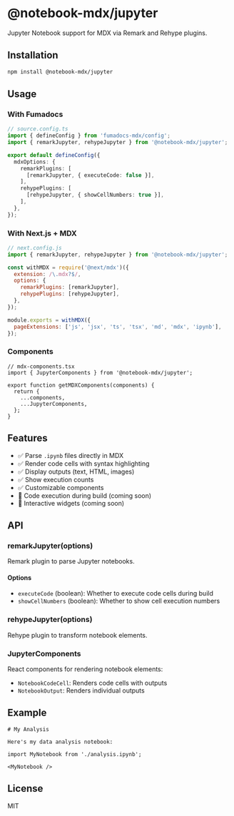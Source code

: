 # @notebook-mdx/jupyter

Jupyter Notebook support for MDX via Remark and Rehype plugins.

## Installation

```bash
npm install @notebook-mdx/jupyter
```

## Usage

### With Fumadocs

```typescript
// source.config.ts
import { defineConfig } from 'fumadocs-mdx/config';
import { remarkJupyter, rehypeJupyter } from '@notebook-mdx/jupyter';

export default defineConfig({
  mdxOptions: {
    remarkPlugins: [
      [remarkJupyter, { executeCode: false }],
    ],
    rehypePlugins: [
      [rehypeJupyter, { showCellNumbers: true }],
    ],
  },
});
```

### With Next.js + MDX

```javascript
// next.config.js
import { remarkJupyter, rehypeJupyter } from '@notebook-mdx/jupyter';

const withMDX = require('@next/mdx')({
  extension: /\.mdx?$/,
  options: {
    remarkPlugins: [remarkJupyter],
    rehypePlugins: [rehypeJupyter],
  },
});

module.exports = withMDX({
  pageExtensions: ['js', 'jsx', 'ts', 'tsx', 'md', 'mdx', 'ipynb'],
});
```

### Components

```tsx
// mdx-components.tsx
import { JupyterComponents } from '@notebook-mdx/jupyter';

export function getMDXComponents(components) {
  return {
    ...components,
    ...JupyterComponents,
  };
}
```

## Features

- ✅ Parse `.ipynb` files directly in MDX
- ✅ Render code cells with syntax highlighting
- ✅ Display outputs (text, HTML, images)
- ✅ Show execution counts
- ✅ Customizable components
- 🚧 Code execution during build (coming soon)
- 🚧 Interactive widgets (coming soon)

## API

### remarkJupyter(options)

Remark plugin to parse Jupyter notebooks.

#### Options

- `executeCode` (boolean): Whether to execute code cells during build
- `showCellNumbers` (boolean): Whether to show cell execution numbers

### rehypeJupyter(options)

Rehype plugin to transform notebook elements.

### JupyterComponents

React components for rendering notebook elements:

- `NotebookCodeCell`: Renders code cells with outputs
- `NotebookOutput`: Renders individual outputs

## Example

```mdx
# My Analysis

Here's my data analysis notebook:

import MyNotebook from './analysis.ipynb';

<MyNotebook />
```

## License

MIT
